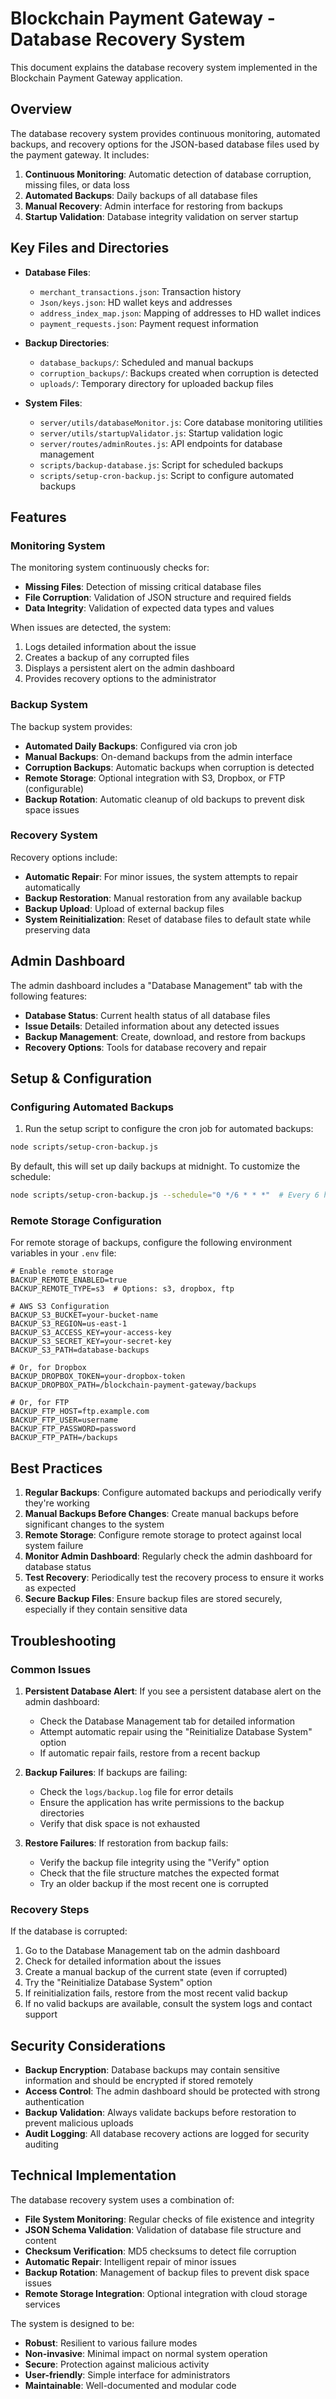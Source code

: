 # Blockchain Payment Gateway - Database Recovery System

This document explains the database recovery system implemented in the Blockchain Payment Gateway application.

## Overview

The database recovery system provides continuous monitoring, automated backups, and recovery options for the JSON-based database files used by the payment gateway. It includes:

1. **Continuous Monitoring**: Automatic detection of database corruption, missing files, or data loss
2. **Automated Backups**: Daily backups of all database files
3. **Manual Recovery**: Admin interface for restoring from backups
4. **Startup Validation**: Database integrity validation on server startup

## Key Files and Directories

- **Database Files**:
  - `merchant_transactions.json`: Transaction history
  - `Json/keys.json`: HD wallet keys and addresses
  - `address_index_map.json`: Mapping of addresses to HD wallet indices
  - `payment_requests.json`: Payment request information

- **Backup Directories**:
  - `database_backups/`: Scheduled and manual backups
  - `corruption_backups/`: Backups created when corruption is detected
  - `uploads/`: Temporary directory for uploaded backup files

- **System Files**:
  - `server/utils/databaseMonitor.js`: Core database monitoring utilities
  - `server/utils/startupValidator.js`: Startup validation logic
  - `server/routes/adminRoutes.js`: API endpoints for database management
  - `scripts/backup-database.js`: Script for scheduled backups
  - `scripts/setup-cron-backup.js`: Script to configure automated backups

## Features

### Monitoring System

The monitoring system continuously checks for:

- **Missing Files**: Detection of missing critical database files
- **File Corruption**: Validation of JSON structure and required fields
- **Data Integrity**: Validation of expected data types and values

When issues are detected, the system:

1. Logs detailed information about the issue
2. Creates a backup of any corrupted files
3. Displays a persistent alert on the admin dashboard
4. Provides recovery options to the administrator

### Backup System

The backup system provides:

- **Automated Daily Backups**: Configured via cron job
- **Manual Backups**: On-demand backups from the admin interface
- **Corruption Backups**: Automatic backups when corruption is detected
- **Remote Storage**: Optional integration with S3, Dropbox, or FTP (configurable)
- **Backup Rotation**: Automatic cleanup of old backups to prevent disk space issues

### Recovery System

Recovery options include:

- **Automatic Repair**: For minor issues, the system attempts to repair automatically
- **Backup Restoration**: Manual restoration from any available backup
- **Backup Upload**: Upload of external backup files
- **System Reinitialization**: Reset of database files to default state while preserving data

## Admin Dashboard

The admin dashboard includes a "Database Management" tab with the following features:

- **Database Status**: Current health status of all database files
- **Issue Details**: Detailed information about any detected issues
- **Backup Management**: Create, download, and restore from backups
- **Recovery Options**: Tools for database recovery and repair

## Setup & Configuration

### Configuring Automated Backups

1. Run the setup script to configure the cron job for automated backups:

```bash
node scripts/setup-cron-backup.js
```

By default, this will set up daily backups at midnight. To customize the schedule:

```bash
node scripts/setup-cron-backup.js --schedule="0 */6 * * *"  # Every 6 hours
```

### Remote Storage Configuration

For remote storage of backups, configure the following environment variables in your `.env` file:

```
# Enable remote storage
BACKUP_REMOTE_ENABLED=true
BACKUP_REMOTE_TYPE=s3  # Options: s3, dropbox, ftp

# AWS S3 Configuration
BACKUP_S3_BUCKET=your-bucket-name
BACKUP_S3_REGION=us-east-1
BACKUP_S3_ACCESS_KEY=your-access-key
BACKUP_S3_SECRET_KEY=your-secret-key
BACKUP_S3_PATH=database-backups

# Or, for Dropbox
BACKUP_DROPBOX_TOKEN=your-dropbox-token
BACKUP_DROPBOX_PATH=/blockchain-payment-gateway/backups

# Or, for FTP
BACKUP_FTP_HOST=ftp.example.com
BACKUP_FTP_USER=username
BACKUP_FTP_PASSWORD=password
BACKUP_FTP_PATH=/backups
```

## Best Practices

1. **Regular Backups**: Configure automated backups and periodically verify they're working
2. **Manual Backups Before Changes**: Create manual backups before significant changes to the system
3. **Remote Storage**: Configure remote storage to protect against local system failure
4. **Monitor Admin Dashboard**: Regularly check the admin dashboard for database status
5. **Test Recovery**: Periodically test the recovery process to ensure it works as expected
6. **Secure Backup Files**: Ensure backup files are stored securely, especially if they contain sensitive data

## Troubleshooting

### Common Issues

1. **Persistent Database Alert**: If you see a persistent database alert on the admin dashboard:
   - Check the Database Management tab for detailed information
   - Attempt automatic repair using the "Reinitialize Database System" option
   - If automatic repair fails, restore from a recent backup

2. **Backup Failures**: If backups are failing:
   - Check the `logs/backup.log` file for error details
   - Ensure the application has write permissions to the backup directories
   - Verify that disk space is not exhausted

3. **Restore Failures**: If restoration from backup fails:
   - Verify the backup file integrity using the "Verify" option
   - Check that the file structure matches the expected format
   - Try an older backup if the most recent one is corrupted

### Recovery Steps

If the database is corrupted:

1. Go to the Database Management tab on the admin dashboard
2. Check for detailed information about the issues
3. Create a manual backup of the current state (even if corrupted)
4. Try the "Reinitialize Database System" option
5. If reinitialization fails, restore from the most recent valid backup
6. If no valid backups are available, consult the system logs and contact support

## Security Considerations

- **Backup Encryption**: Database backups may contain sensitive information and should be encrypted if stored remotely
- **Access Control**: The admin dashboard should be protected with strong authentication
- **Backup Validation**: Always validate backups before restoration to prevent malicious uploads
- **Audit Logging**: All database recovery actions are logged for security auditing

## Technical Implementation

The database recovery system uses a combination of:

- **File System Monitoring**: Regular checks of file existence and integrity
- **JSON Schema Validation**: Validation of database file structure and content
- **Checksum Verification**: MD5 checksums to detect file corruption
- **Automatic Repair**: Intelligent repair of minor issues
- **Backup Rotation**: Management of backup files to prevent disk space issues
- **Remote Storage Integration**: Optional integration with cloud storage services

The system is designed to be:

- **Robust**: Resilient to various failure modes
- **Non-invasive**: Minimal impact on normal system operation
- **Secure**: Protection against malicious activity
- **User-friendly**: Simple interface for administrators
- **Maintainable**: Well-documented and modular code 